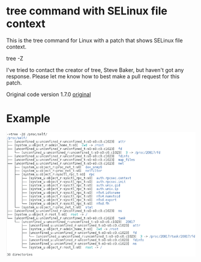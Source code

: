 # tree command with SELinux file context

This is the tree command for Linux with a patch that shows SELinux file context.

  tree -Z

I've tried to contact the creator of tree, Steve Baker, but haven't got any response. Please let me know how to best make a pull request for this patch.

Original code version 1.7.0 [original](http://mama.indstate.edu/users/ice/tree/src/tree-1.7.0.tgz "original source code")

# Example

![Screenshot](https://github.com/jobbflykt/selinux-tree/raw/master/Z-example.png)
